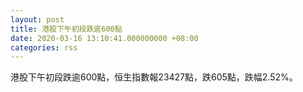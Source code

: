 ```yaml
---
layout: post
title: 港股下午初段跌逾600點
date: 2020-03-16 13:10:41.000000000 +08:00
categories: rss
---
```


港股下午初段跌逾600點，恒生指數報23427點，跌605點，跌幅2.52%。

